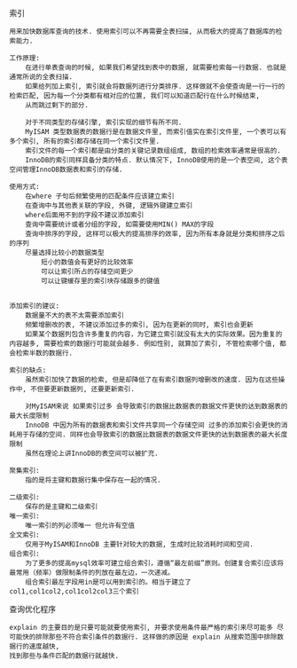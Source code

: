 索引

    用来加快数据库查询的技术. 使用索引可以不再需要全表扫描, 从而极大的提高了数据库的检索能力.

    工作原理:
        在进行单表查询的时候, 如果我们希望找到表中的数据, 就需要检索每一行数据. 也就是通常所说的全表扫描.
        如果给列加上索引, 索引就会将数据列进行分类排序. 这样做就不会使查询是一行一行的检索匹配, 因为每一个分类都有相对应的位置, 我们可以知道匹配行在什么时候结束,
        从而跳过剩下的部分.

        对于不同类型的存储引擎, 索引实现的细节有所不同.
        MyISAM 类型数据表的数据行是在数据文件里, 而索引值实在索引文件里, 一个表可以有多个索引, 所有的索引都存储在同一个索引文件里.
        索引文件的每一个索引都是由分类的关键记录数组组成, 数组的检索效率通常是很高的.
        InnoDB的索引同样具备分类的特点. 默认情况下, InnoDB使用的是一个表空间, 这个表空间管理InnoDB数据表和索引的存储.

    使用方式:
        在where 子句后频繁使用的匹配条件应该建立索引
        在查询中与其他表关联的字段, 外键, 逻辑外键建立索引
        where后面用不到的字段不建议添加索引
        查询中需要统计或者分组的字段, 如需要使用MIN() MAX的字段
        查询中排序的字段, 这样可以极大的提高排序的效率, 因为所有本身就是分类和排序之后的序列
        尽量选择比较小的数据类型
            短小的数值会有更好的比较效率
            可以让索引所占的存储空间更少
            可以让键缓存里的索引块存储跟多的键值


    添加索引的建议:
        数据量不大的表不太需要添加索引
        频繁增删改的表, 不建议添加过多的索引, 因为在更新的同时, 索引也会更新
        如果某个数据列包含许多重复的内容，为它建立索引就没有太大的实际效果。因为重复的内容越多, 需要检索的数据行可能就会越多. 例如性别, 就算加了索引, 不管检索哪个值, 都会检索半数的数据行.

    索引的缺点:
        虽然索引加快了数据的检索, 但是却降低了在有索引数据列增删改的速度. 因为在这些操作中, 不但要更新数据列, 还要更新索引.

        对MyISAM来说 如果索引过多 会导致索引的数据比数据表的数据文件更快的达到数据表的最大长度限制
        InnoDB 中因为所有的数据表和索引文件共享同一个存储空间 过多的添加索引会更快的消耗用于存储的空间. 同样也会导致索引的数据比数据表的数据文件更快的达到数据表的最大长度限制
        虽然在理论上讲InnoDB的表空间可以被扩充.

    聚集索引:
        指的是将主键和数据行集中保存在一起的情况.

    二级索引:
        保存的是主键和二级索引
    唯一索引:
        唯一索引的列必须唯一 但允许有空值
    全文索引:
        仅用于MyISAM和InnoDB 主要针对较大的数据, 生成时比较消耗时间和空间.
    组合索引:
        为了更多的提高mysql效率可建立组合索引，遵循“最左前缀”原则。创建复合索引应该将最常用（频率）做限制条件的列放在最左边，一次递减。
        组合索引最左字段用in是可以用到索引的。相当于建立了col1,col1col2,col1col2col3三个索引



查询优化程序


    explain 的主要目的是只要可能就要使用索引, 并要求使用条件最严格的索引来尽可能多 尽可能快的排除那些不符合索引条件的数据行. 这样做的原因是 explain 从搜索范围中排除数据行的速度越快,
    找到那些与条件匹配的数据行就越快.

